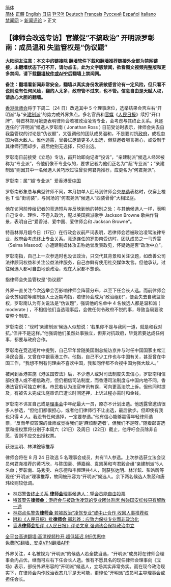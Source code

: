  <!-- 面包屑导航 --> <div class="breadcrumb"><!-- GTranslate: https://gtranslate.io/ -->  <div class="switcher notranslate">  <div class="selected">  <a href="#" onclick="return false;"> 简体</a>  </div>  <div class="option">  <a href="https://www.bannedbook.org" onclick="doGTranslate('zh-CN|zh-CN');jQuery('div.switcher div.selected a').html(jQuery(this).html());return false;" title="简体中文" class="nturl selected"> 简体</a>  <a href="https://www.bannedbook.org/zh-tw/" onclick="doGTranslate('zh-CN|zh-TW');jQuery('div.switcher div.selected a').html(jQuery(this).html());return false;" title="繁體中文" class="nturl"> 正體</a>  <a href="https://www.bannedbook.org/en/" onclick="doGTranslate('zh-CN|en');jQuery('div.switcher div.selected a').html(jQuery(this).html());return false;" title="English" class="nturl"> English</a>  <a href="https://www.bannedbook.org/ja/" onclick="doGTranslate('zh-CN|ja');jQuery('div.switcher div.selected a').html(jQuery(this).html());return false;" title="日本語" class="nturl"> 日語</a>  <a href="https://www.bannedbook.org/ko/" onclick="doGTranslate('zh-CN|ko');jQuery('div.switcher div.selected a').html(jQuery(this).html());return false;" title="한국어" class="nturl"> 한국어</a>  <a href="https://www.bannedbook.org/de/" onclick="doGTranslate('zh-CN|de');jQuery('div.switcher div.selected a').html(jQuery(this).html());return false;" title="Deutsch" class="nturl"> Deutsch</a>  <a href="https://www.bannedbook.org/fr/" onclick="doGTranslate('zh-CN|fr');jQuery('div.switcher div.selected a').html(jQuery(this).html());return false;" title="Français" class="nturl"> Français</a>  <a href="https://www.bannedbook.org/ru/" onclick="doGTranslate('zh-CN|ru');jQuery('div.switcher div.selected a').html(jQuery(this).html());return false;" title="Русский" class="nturl"> Русский</a>  <a href="https://www.bannedbook.org/es/" onclick="doGTranslate('zh-CN|es');jQuery('div.switcher div.selected a').html(jQuery(this).html());return false;" title="Español" class="nturl"> Español</a>  <a href="https://www.bannedbook.org/it/" onclick="doGTranslate('zh-CN|it');jQuery('div.switcher div.selected a').html(jQuery(this).html());return false;" title="Italiano" class="nturl"> Italiano</a>  </div>  </div>      <div class='breadcrumb-sub'><!-- Breadcrumb NavXT 6.3.0 --> <a href="https://www.bannedbook.org/" class="home">禁闻网</a> &gt; <a href="https://www.bannedbook.org/bnews/comments/" class="category">新闻评论</a> &gt; 正文</div></div><h2>【律师会改选专访】官媒促“不搞政治” 开明派罗彰南：成员温和 失监管权是“伪议题”</h2> <p class="notice"><b>大陆网友注意：本文中的链接除 <a href="https://github.com/bannedbook/fanqiang" >翻墙</a>软件下载和<a href="https://github.com/killgcd/justmysocks/blob/master/README.md">翻墙推荐</a>链接外全部为禁网链接，未翻墙状态下打不开，请勿点击。此为文字版禁闻，欲看图文视频完整版和更多禁闻，请下载<a href="https://github.com/bannedbook/fanqiang">翻墙软件或APP</a>后翻墙上禁闻网。</p><p>备注：翻墙看新闻非常安全，翻墙以真实身份发表敏感言论有一定风险，但只看不说则没有任何风险，翻的人太多，政府管不过来，也不管。信息自由是天赋人权，请放心大胆的翻墙。</b></p>  <div class="entry">  <p><a href="https://www.bannedbook.org/bnews/tag/%e9%a6%99%e6%b8%af/" class="st_tag internal_tag" rel="tag" title="标签 香港 下的日志">香港</a><a href="https://www.bannedbook.org/bnews/tag/%E5%BE%8B%E5%B8%88%E4%BC%9A/" class="st_tag internal_tag" rel="tag" title="标签 律师会 下的日志">律师会</a>将于下周二（24 日）改选其中 5 个理事席位，选举结果会否左右“开明派”与“亲<a href="https://www.bannedbook.org/bnews/tag/%e5%bb%ba%e5%88%b6%e6%b4%be/" class="st_tag internal_tag" rel="tag" title="标签 建制派 下的日志">建制派</a>”的势力成外界焦点。多名官员和<a href="https://www.bannedbook.org/bnews/tag/%E5%AE%98%E5%AA%92/" class="st_tag internal_tag" rel="tag" title="标签 官媒 下的日志">官媒</a>《<span class='wp_keywordlink'><a href="https://www.bannedbook.org/forum2/topic109.html" title="透视人民日报" target="_blank">人民日报</a></span>》续打“开口牌”，特首林郑月娥更表明律师会若被政治凌驾专业，会考虑与其终止关系。竞逐连任的“开明派”候选人罗彰南 ( Jonathan Ross ) 日前受访时表示，律师会失去自我监管权的讨论是“伪议题”，又强调他的团队成员温和，不是要对抗<a href="https://www.bannedbook.org/bnews/tag/%e6%94%bf%e5%ba%9c/" class="st_tag internal_tag" rel="tag" title="标签 政府 下的日志">政府</a>，或视<span class='wp_keywordlink_affiliate'><a href="https://www.bannedbook.org/" title="中国" target="_blank">中国</a></span>为强大敌人。惟他透露，曾尝试邀请更多人出选，但获邀者坦言担心，或受制于其律师行而却步，最后他别无选择，只好出选。</p> <p>罗彰南日前接受《立场》专访，甫开始即向记者“投诉”，“亲建制派”候选人经常被称为“专业派”，令他们像不专业似的，要求记者为他们正名为“‘超’专业派”；“亲建制派”则因其中一名候选人黄巧欣过往曾获何君尧推荐，应更名为“何君尧派”。</p> <p>罗彰南：属“‘超’专业派”  爱香港爱<a href="https://www.bannedbook.org/bnews/tag/%E4%B8%AD%E5%9B%BD/" class="st_tag internal_tag" rel="tag" title="标签 中国 下的日志">中国</a></p> <p>罗彰南形象总与典型律师不同，本月初单人匹马到律师会交<a href="https://www.bannedbook.org/bnews/tag/%E5%8F%82%E9%80%89/" class="st_tag internal_tag" rel="tag" title="标签 参选 下的日志">参选</a>表格时，仅穿上橙色 T 恤“街坊装”，与同场的“何君尧派”候选人“西装骨骨”大相迳庭。</p>  <p>他在访问前传给记者的竞选短片亦反映到他的特别之处：与其他候选人一样，表明自己专业、理性、不卷入政治，配以美国摇派歌手 Jackson Browne 歌曲作背景，表明自己“爱香港、爱中国、爱律师会和 Jackson Browne”。</p> <p>特首林郑月娥今日（17日）在行政会议前严词表明，若律师会若被政治凌驾法律专业，政府会考虑终止专业关系。竞逐连任的罗彰南受访时，团队成员之一马秀雯（Selma Masood）亦遭建制媒体攻击称她曾发表政见，怀疑她是否“政治中立”。</p> <p>罗彰南指，自己上一次参选时也没谈政治，只交代其背景和关注议题，如改善公司法律顾问权益和关注公益法律服务，自己亦鲜有使用社交媒体发言。但他承认，过往候选人都可自由地谈政治，现在大家都不想谈。</p> <p>指律师会失监管权是“伪议题”</p>  <p>外界一直关注今次选举会否影响律师会阵营分布，以至下任会长人选。而前律师会会长苏绍聪等建制派人士近期均指，若律师会成为“政治组织”，便会失去自我监管权，罗彰南认为有关说法是“伪议题”，强调他的名单中 4 名候选人都是温和派 ( moderate ) ，不相信他们当选理事后，会做任何令政府不悦的事，导致当局要改变整个制度。</p> <p>罗彰南说：“现时‘亲建制派’候选人似想说：‘若果你不是与我同一道，就是和我对抗。’但并不是这样。”他强调他们虽然处事独立，但非对抗政府，毕竟若要达成任何事，都要与政府合作。</p> <p>罗彰南在竞选短片中提到，自己早年曾随美国副总统访京并与时任中国国家主席江泽民会面，又曾在中银香港工作。他指，自己不少工作也与中国有关，甚至曾在中国工作，“我想不到有何理由不喜欢中国，我和同伴都不会视中国为强大敌人。”</p> <p>被问到香港实施《港区国安法》后，不少港人或对司法制度失去信心，罗彰南相信部份港人或不相信政府，但仍相信司法制度，而香港司法制度与中国内地不同，香港法官仍可独立审讯。市民若认为法官审讯有误，可向更高法院上诉。但他同时提及，有被告未完成法庭审讯已遭长时间还押，上诉过程亦需时和金钱。</p>  <p>罗彰南不讳言自己或是<a href="https://www.bannedbook.org/bnews/tag/%E7%90%86%E4%BA%8B%E4%BC%9A/" class="st_tag internal_tag" rel="tag" title="标签 理事会 下的日志">理事会</a>中年纪最大一员，原亦不计划出选。他透露曾邀请很多人参选，“但他们都很担心，或者他们律师行不让出选，最后欲步。但即使有我也只得 4 人。我没有任何选择，一定要参选。”他有信心能够赢得年轻律师选票，“反而年资较深的律师或觉得我们是‘麻烦制造者’，但我们不是呀。”随着邮寄选票和授权票将分别于本周六（21日）及周日（22日）截止，他呼吁会员除非自愿，否则不应交出授权票。</p> <p>获张达明、林洋鋐等推荐</p> <p>律师会将在 8 月 24 日改选 5 名理事会成员，共有11人参选。上次参选获立法会议员何君尧推荐的黄巧欣，与陈国豪、傅嘉绵、袁凯英和岑君毅合组“亲建制派”5人名单；罗彰南、马秀雯、白乐德和韦恒理共4人，则获张达明、林洋鋐、彭皓昕等现任“开明派”理事推荐，故同被形容为“开明派”候选人。余下两名候选人黎蒑和唐玮纶则较低调。</p> <ul class='op-related-articles' title='相关阅读'> <li><a href='https://www.bannedbook.org/bnews/comments/20210817/1607906.html' target='_blank'>林郑警告终止关系 <b>律师会</b>理事候选人：望会员能自由投票</a></li> <li><a href='https://www.bannedbook.org/bnews/headline/20210817/1607871.html' target='_blank'>特首警告<b>律师会</b>：港府会与被政治凌驾的专业团体割席 触碰国安红线只有解散一途</a></li> <li><a href='https://www.bannedbook.org/bnews/comments/20210817/1607812.html' target='_blank'>林郑点名警告<b>律师会</b> 若被政治“凌驾专业”或中止合作 收回人事推荐权</a></li> <li><a href='https://www.bannedbook.org/bnews/comments/20210816/1607275.html' target='_blank'>附和《人民日报》批<b>律师会</b> 郑若骅：应致力保持专业而非政治化</a></li> <li><a href='https://www.bannedbook.org/bnews/headline/20210815/1606819.html' target='_blank'>香港<b>律师会</b>拒评《人民日报》评论文章 强调该会保持政治中立</a></li> </ul> <p class="texttj"> <a href="https://github.com/bannedbook/fanqiang/wiki/V2ray%E6%9C%BA%E5%9C%BA" target="_blank">全平台高速翻墙:高清视频秒开,超低延迟,9折优惠中</a><br/> <a href="https://github.com/bannedbook/fanqiang/wiki/%E7%A6%81%E9%97%BB%E7%BD%91%E5%AE%89%E5%8D%93%E7%BF%BB%E5%A2%99%E6%96%B0%E9%97%BBAPP" target="_blank">免费PC翻墙、安卓VPN翻墙APP</a></p> <p>外界关注，4 名被视为“开明派”的候选人若全数当选，“开明派”成员将在律师会理事会内占优，继而可左右下任会长人选。惟有不愿具名的现任律师会理事向《立场》表示，部份外界形容的“开明派”候选人，立场其实非常务实。而在现今政治现实下，在律师会内作政治表态几乎是无可能，更惶论“开明派”成员可主导理事会或担任会长。</p><a name='sharetosocial'></a>  <div style="margin-bottom:5px;padding-bottom:5px;clear:both"> <div id="archive-pix-1" class="banner-ads"> <!-- AuctionX Display platform tag START --> <div id="26318x728x90x621x_ADSLOT2" clicktrack="%%CLICK_URL_ESC%%"></div> <!-- AuctionX Display platform tag END --> </div> <div id="archive-pix-2" class="banner-ads"> <!-- AuctionX Display platform tag START --> <div id="26315x300x250x621x_ADSLOT2" clicktrack="%%CLICK_URL_ESC%%"></div> <!-- AuctionX Display platform tag END --> </div> </div>  <div id="archive-pix-1" class="banner-ads"> <!-- AuctionX Display platform tag START --> <div id="26318x728x90x621x_ADSLOT3" clicktrack="%%CLICK_URL_ESC%%"></div> <!-- AuctionX Display platform tag END --> </div> </div><!--END ENTRY--> 